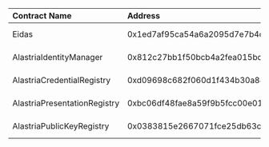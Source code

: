 | Contract Name | Address | ABI |
| :------------ | :-------| :--- |
| Eidas | 0x1ed7af95ca54a6a2095d7e7b4df15261bb9508d4 | https://github.com/alastria/alastria-identity/blob/develop/contracts/abi/Eidas |
| AlastriaIdentityManager | 0x812c27bb1f50bcb4a2fea015bd89c3691cd759a5 | https://github.com/alastria/alastria-identity/blob/develop/contracts/abi/AlastriaIdentityManager |
| AlastriaCredentialRegistry | 0xd09698c682f060d1f434b30a8438245371d124e2 | https://github.com/alastria/alastria-identity/blob/develop/contracts/abi/AlastriaCredentialRegistry |
| AlastriaPresentationRegistry | 0xbc06df48fae8a59f9b5fcc00e01d753fd4e91f69 | https://github.com/alastria/alastria-identity/blob/develop/contracts/abi/AlastriaPresentationRegistry |
| AlastriaPublicKeyRegistry | 0x0383815e2667071fce25db63c11962f95b2e893f | https://github.com/alastria/alastria-identity/blob/develop/contracts/abi/AlastriaPublicKeyRegistry |
